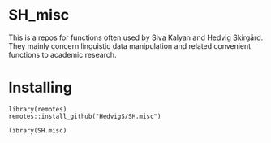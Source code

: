 # SH_misc

This is a repos for functions often used by Siva Kalyan and Hedvig Skirgård. They mainly concern linguistic data manipulation and related convenient functions to academic research.

# Installing
```{R}
library(remotes)
remotes::install_github("HedvigS/SH.misc")

library(SH.misc)

```
